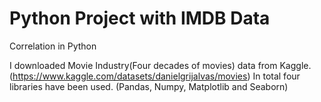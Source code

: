 # Python Project with IMDB Data
Correlation in Python

I downloaded Movie Industry(Four decades of movies) data from Kaggle. (https://www.kaggle.com/datasets/danielgrijalvas/movies)
In total four libraries have been used. (Pandas, Numpy, Matplotlib and Seaborn)
